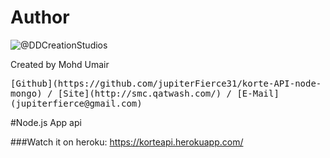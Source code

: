 # Author
![@DDCreationStudios](https://media.licdn.com/mpr/mpr/shrinknp_400_400/AAEAAQAAAAAAAAcwAAAAJDg1MDE4YWFjLTIwN2EtNDJhZC1hNGE2LTY4NjRmZGM2ZmQ2ZA.jpg)

Created by Mohd Umair

<kbd>
[Github](https://github.com/jupiterFierce31/korte-API-node-mongo) / [Site](http://smc.qatwash.com/) / [E-Mail](jupiterfierce@gmail.com)
</kbd>

#Node.js App api

###Watch it on heroku:
https://korteapi.herokuapp.com/
